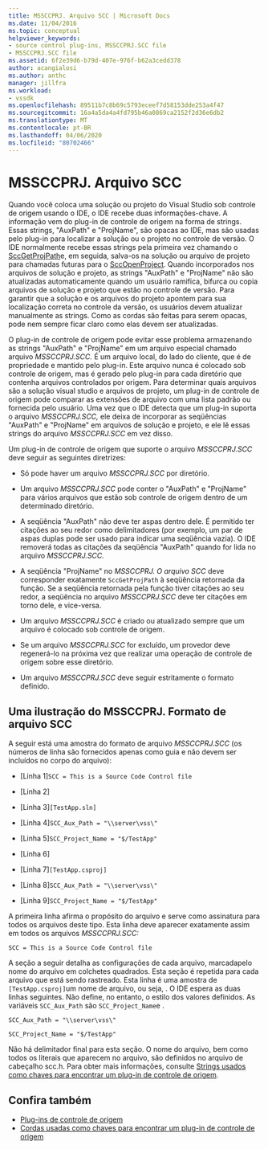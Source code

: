 ```yaml
---
title: MSSCCPRJ. Arquivo SCC | Microsoft Docs
ms.date: 11/04/2016
ms.topic: conceptual
helpviewer_keywords:
- source control plug-ins, MSSCCPRJ.SCC file
- MSSCCPRJ.SCC file
ms.assetid: 6f2e39d6-b79d-407e-976f-b62a3cedd378
author: acangialosi
ms.author: anthc
manager: jillfra
ms.workload:
- vssdk
ms.openlocfilehash: 89511b7c8b69c5793eceef7d58153dde253a4f47
ms.sourcegitcommit: 16a4a5da4a4fd795b46a0869ca2152f2d36e6db2
ms.translationtype: MT
ms.contentlocale: pt-BR
ms.lasthandoff: 04/06/2020
ms.locfileid: "80702466"
---
```

# <a name="mssccprjscc-file"></a>MSSCCPRJ. Arquivo SCC
Quando você coloca uma solução ou projeto do Visual Studio sob controle de origem usando o IDE, o IDE recebe duas informações-chave. A informação vem do plug-in de controle de origem na forma de strings. Essas strings, "AuxPath" e "ProjName", são opacas ao IDE, mas são usadas pelo plug-in para localizar a solução ou o projeto no controle de versão. O IDE normalmente recebe essas strings pela primeira vez chamando o [SccGetProjPath](../extensibility/sccgetprojpath-function.md)e, em seguida, salva-os na solução ou arquivo de projeto para chamadas futuras para o [SccOpenProject](../extensibility/sccopenproject-function.md). Quando incorporados nos arquivos de solução e projeto, as strings "AuxPath" e "ProjName" não são atualizadas automaticamente quando um usuário ramifica, bifurca ou copia arquivos de solução e projeto que estão no controle de versão. Para garantir que a solução e os arquivos do projeto apontem para sua localização correta no controle da versão, os usuários devem atualizar manualmente as strings. Como as cordas são feitas para serem opacas, pode nem sempre ficar claro como elas devem ser atualizadas.

 O plug-in de controle de origem pode evitar esse problema armazenando as strings "AuxPath" e "ProjName" em um arquivo especial chamado arquivo *MSSCCPRJ.SCC.* É um arquivo local, do lado do cliente, que é de propriedade e mantido pelo plug-in. Este arquivo nunca é colocado sob controle de origem, mas é gerado pelo plug-in para cada diretório que contenha arquivos controlados por origem. Para determinar quais arquivos são a solução visual studio e arquivos de projeto, um plug-in de controle de origem pode comparar as extensões de arquivo com uma lista padrão ou fornecida pelo usuário. Uma vez que o IDE detecta que um plug-in suporta o arquivo *MSSCCPRJ.SCC,* ele deixa de incorporar as seqüências "AuxPath" e "ProjName" em arquivos de solução e projeto, e ele lê essas strings do arquivo *MSSCCPRJ.SCC* em vez disso.

 Um plug-in de controle de origem que suporte o arquivo *MSSCCPRJ.SCC* deve seguir as seguintes diretrizes:

- Só pode haver um arquivo *MSSCCPRJ.SCC* por diretório.

- Um arquivo *MSSCCPRJ.SCC* pode conter o "AuxPath" e "ProjName" para vários arquivos que estão sob controle de origem dentro de um determinado diretório.

- A seqüência "AuxPath" não deve ter aspas dentro dele. É permitido ter citações ao seu redor como delimitadores (por exemplo, um par de aspas duplas pode ser usado para indicar uma seqüência vazia). O IDE removerá todas as citações da seqüência "AuxPath" quando for lida no arquivo *MSSCCPRJ.SCC.*

- A seqüência "ProjName" no *MSSCCPRJ. O arquivo SCC* deve corresponder exatamente `SccGetProjPath` à seqüência retornada da função. Se a seqüência retornada pela função tiver citações ao seu redor, a seqüência no arquivo *MSSCCPRJ.SCC* deve ter citações em torno dele, e vice-versa.

- Um arquivo *MSSCCPRJ.SCC* é criado ou atualizado sempre que um arquivo é colocado sob controle de origem.

- Se um arquivo *MSSCCPRJ.SCC* for excluído, um provedor deve regenerá-lo na próxima vez que realizar uma operação de controle de origem sobre esse diretório.

- Um arquivo *MSSCCPRJ.SCC* deve seguir estritamente o formato definido.

## <a name="an-illustration-of-the-mssccprjscc-file-format"></a>Uma ilustração do MSSCCPRJ. Formato de arquivo SCC
 A seguir está uma amostra do formato de arquivo *MSSCCPRJ.SCC* (os números de linha são fornecidos apenas como guia e não devem ser incluídos no corpo do arquivo):

- [Linha 1]`SCC = This is a Source Code Control file`

- [Linha 2]

- [Linha 3]`[TestApp.sln]`

- [Linha 4]`SCC_Aux_Path = "\\server\vss\"`

- [Linha 5]`SCC_Project_Name = "$/TestApp"`

- [Linha 6]

- [Linha 7]`[TestApp.csproj]`

- [Linha 8]`SCC_Aux_Path = "\\server\vss\"`

- [Linha 9]`SCC_Project_Name = "$/TestApp"`

 A primeira linha afirma o propósito do arquivo e serve como assinatura para todos os arquivos deste tipo. Esta linha deve aparecer exatamente assim em todos os arquivos *MSSCCPRJ.SCC:*

 `SCC = This is a Source Code Control file`

 A seção a seguir detalha as configurações de cada arquivo, marcadapelo nome do arquivo em colchetes quadrados. Esta seção é repetida para cada arquivo que está sendo rastreado. Esta linha é uma amostra de `[TestApp.csproj]`um nome de arquivo, ou seja, . O IDE espera as duas linhas seguintes. Não define, no entanto, o estilo dos valores definidos. As variáveis `SCC_Aux_Path` são `SCC_Project_Name`e .

 `SCC_Aux_Path = "\\server\vss\"`

 `SCC_Project_Name = "$/TestApp"`

 Não há delimitador final para esta seção. O nome do arquivo, bem como todos os literais que aparecem no arquivo, são definidos no arquivo de cabeçalho scc.h. Para obter mais informações, consulte [Strings usados como chaves para encontrar um plug-in de controle de origem](../extensibility/strings-used-as-keys-for-finding-a-source-control-plug-in.md).

## <a name="see-also"></a>Confira também
- [Plug-ins de controle de origem](../extensibility/source-control-plug-ins.md)
- [Cordas usadas como chaves para encontrar um plug-in de controle de origem](../extensibility/strings-used-as-keys-for-finding-a-source-control-plug-in.md)
